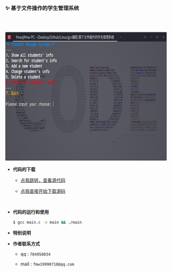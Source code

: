 ### ✨ 基于文件操作的学生管理系统

<br><br>
<div align="center">
    <img src="show.jpg" height="400">
</div>

+ **代码的下载**

    + [点我跳转，查看源代码](https://github.com/fmw666/Linux/blob/master/gcc%E7%BC%96%E7%A8%8B/%E5%9F%BA%E4%BA%8E%E6%96%87%E4%BB%B6%E6%93%8D%E4%BD%9C%E7%9A%84%E5%AD%A6%E7%94%9F%E7%AE%A1%E7%90%86%E7%B3%BB%E7%BB%9F/main.c)

    + [点我直接开始下载源码](https://github.com/fmw666/Linux/raw/master/gcc%E7%BC%96%E7%A8%8B/%E5%9F%BA%E4%BA%8E%E6%96%87%E4%BB%B6%E6%93%8D%E4%BD%9C%E7%9A%84%E5%AD%A6%E7%94%9F%E7%AE%A1%E7%90%86%E7%B3%BB%E7%BB%9F/main.c)

<br>

+ **代码的运行和使用**

    ```bash
    $ gcc main.c -o main && ./main
    ```

+ **特别说明**

    >

+ **作者联系方式**

    + qq : `784958034`

    + mail : `fmw19990718@qq.com`